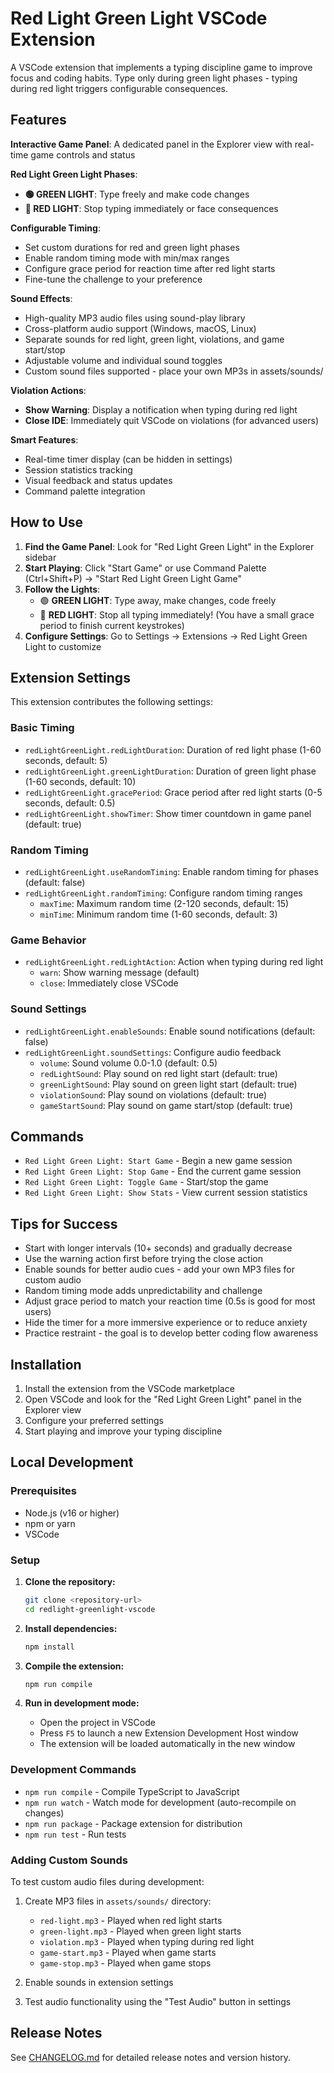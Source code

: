 # Red Light Green Light VSCode Extension

A VSCode extension that implements a typing discipline game to improve focus and coding habits. Type only during green light phases - typing during red light triggers configurable consequences.

## Features

**Interactive Game Panel**: A dedicated panel in the Explorer view with real-time game controls and status

**Red Light Green Light Phases**: 
- **🟢 GREEN LIGHT**: Type freely and make code changes
- **🔴 RED LIGHT**: Stop typing immediately or face consequences

**Configurable Timing**:
- Set custom durations for red and green light phases
- Enable random timing mode with min/max ranges
- Configure grace period for reaction time after red light starts
- Fine-tune the challenge to your preference

**Sound Effects**:
- High-quality MP3 audio files using sound-play library
- Cross-platform audio support (Windows, macOS, Linux)
- Separate sounds for red light, green light, violations, and game start/stop
- Adjustable volume and individual sound toggles
- Custom sound files supported - place your own MP3s in assets/sounds/

**Violation Actions**:
- **Show Warning**: Display a notification when typing during red light
- **Close IDE**: Immediately quit VSCode on violations (for advanced users)

**Smart Features**:
- Real-time timer display (can be hidden in settings)
- Session statistics tracking
- Visual feedback and status updates
- Command palette integration

## How to Use

1. **Find the Game Panel**: Look for "Red Light Green Light" in the Explorer sidebar
2. **Start Playing**: Click "Start Game" or use Command Palette (Ctrl+Shift+P) → "Start Red Light Green Light Game"
3. **Follow the Lights**: 
   - 🟢 **GREEN LIGHT**: Type away, make changes, code freely
   - 🔴 **RED LIGHT**: Stop all typing immediately! (You have a small grace period to finish current keystrokes)
4. **Configure Settings**: Go to Settings → Extensions → Red Light Green Light to customize

## Extension Settings

This extension contributes the following settings:

### Basic Timing

- `redLightGreenLight.redLightDuration`: Duration of red light phase (1-60 seconds, default: 5)
- `redLightGreenLight.greenLightDuration`: Duration of green light phase (1-60 seconds, default: 10)
- `redLightGreenLight.gracePeriod`: Grace period after red light starts (0-5 seconds, default: 0.5)
- `redLightGreenLight.showTimer`: Show timer countdown in game panel (default: true)

### Random Timing

- `redLightGreenLight.useRandomTiming`: Enable random timing for phases (default: false)
- `redLightGreenLight.randomTiming`: Configure random timing ranges
  - `maxTime`: Maximum random time (2-120 seconds, default: 15)
  - `minTime`: Minimum random time (1-60 seconds, default: 3)

### Game Behavior

- `redLightGreenLight.redLightAction`: Action when typing during red light
  - `warn`: Show warning message (default)
  - `close`: Immediately close VSCode

### Sound Settings

- `redLightGreenLight.enableSounds`: Enable sound notifications (default: false)
- `redLightGreenLight.soundSettings`: Configure audio feedback
  - `volume`: Sound volume 0.0-1.0 (default: 0.5)
  - `redLightSound`: Play sound on red light start (default: true)
  - `greenLightSound`: Play sound on green light start (default: true)
  - `violationSound`: Play sound on violations (default: true)
  - `gameStartSound`: Play sound on game start/stop (default: true)

## Commands

- `Red Light Green Light: Start Game` - Begin a new game session
- `Red Light Green Light: Stop Game` - End the current game session
- `Red Light Green Light: Toggle Game` - Start/stop the game
- `Red Light Green Light: Show Stats` - View current session statistics

## Tips for Success

- Start with longer intervals (10+ seconds) and gradually decrease
- Use the warning action first before trying the close action
- Enable sounds for better audio cues - add your own MP3 files for custom audio
- Random timing mode adds unpredictability and challenge
- Adjust grace period to match your reaction time (0.5s is good for most users)
- Hide the timer for a more immersive experience or to reduce anxiety
- Practice restraint - the goal is to develop better coding flow awareness

## Installation

1. Install the extension from the VSCode marketplace
2. Open VSCode and look for the "Red Light Green Light" panel in the Explorer view
3. Configure your preferred settings
4. Start playing and improve your typing discipline

## Local Development

### Prerequisites

- Node.js (v16 or higher)
- npm or yarn
- VSCode

### Setup

1. **Clone the repository:**
   ```bash
   git clone <repository-url>
   cd redlight-greenlight-vscode
   ```

2. **Install dependencies:**
   ```bash
   npm install
   ```

3. **Compile the extension:**
   ```bash
   npm run compile
   ```

4. **Run in development mode:**
   - Open the project in VSCode
   - Press `F5` to launch a new Extension Development Host window
   - The extension will be loaded automatically in the new window

### Development Commands

- `npm run compile` - Compile TypeScript to JavaScript
- `npm run watch` - Watch mode for development (auto-recompile on changes)
- `npm run package` - Package extension for distribution
- `npm run test` - Run tests

### Adding Custom Sounds

To test custom audio files during development:

1. Create MP3 files in `assets/sounds/` directory:
   - `red-light.mp3` - Played when red light starts
   - `green-light.mp3` - Played when green light starts
   - `violation.mp3` - Played when typing during red light
   - `game-start.mp3` - Played when game starts
   - `game-stop.mp3` - Played when game stops

2. Enable sounds in extension settings
3. Test audio functionality using the "Test Audio" button in settings

## Release Notes

See [CHANGELOG.md](CHANGELOG.md) for detailed release notes and version history. 